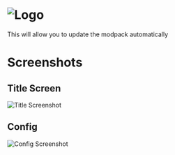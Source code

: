 # ![Logo](https://user-images.githubusercontent.com/5598099/165418475-1373a57c-39d2-47b8-82ac-84e3d05f5f38.png)
This will allow you to update the modpack automatically

# Screenshots
## Title Screen
![Title Screenshot](https://user-images.githubusercontent.com/5598099/165417922-bbc7c423-7333-4db4-a6b5-dc439fa1f5e8.png)
## Config
![Config Screenshot](https://user-images.githubusercontent.com/5598099/167264660-8924c74a-04e0-4cd8-ab0b-45b8e6ccc405.png)
